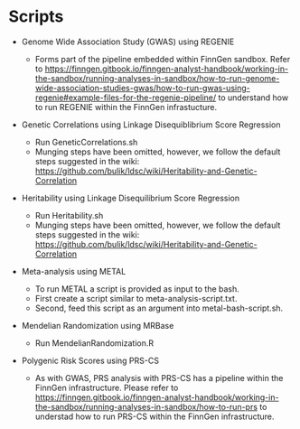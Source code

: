 # Scripts

* Genome Wide Association Study (GWAS) using REGENIE 
  * Forms part of the pipeline embedded within FinnGen sandbox. Refer to https://finngen.gitbook.io/finngen-analyst-handbook/working-in-the-sandbox/running-analyses-in-sandbox/how-to-run-genome-wide-association-studies-gwas/how-to-run-gwas-using-regenie#example-files-for-the-regenie-pipeline/ to understand how to run REGENIE within the FinnGen infrastucture. 
  
* Genetic Correlations using Linkage Disequiblibrium Score Regression 
  * Run GeneticCorrelations.sh 
  * Munging steps have been omitted, however, we follow the default steps suggested in the wiki: https://github.com/bulik/ldsc/wiki/Heritability-and-Genetic-Correlation
  
* Heritability using Linkage Disequilibrium Score Regression
  * Run Heritability.sh
  * Munging steps have been omitted, however, we follow the default steps suggested in the wiki: https://github.com/bulik/ldsc/wiki/Heritability-and-Genetic-Correlation
  
* Meta-analysis using METAL
  * To run METAL a script is provided as input to the bash. 
  * First create a script similar to meta-analysis-script.txt. 
  * Second, feed this script as an argument into metal-bash-script.sh. 

* Mendelian Randomization using MRBase
  * Run MendelianRandomization.R

* Polygenic Risk Scores using PRS-CS 
  * As with GWAS, PRS analysis with PRS-CS has a pipeline within the FinnGen infrastructure. Please refer to https://finngen.gitbook.io/finngen-analyst-handbook/working-in-the-sandbox/running-analyses-in-sandbox/how-to-run-prs to understad how to run PRS-CS within the FinnGen infrastructure.
